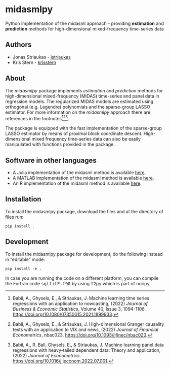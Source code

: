 # midasmlpy
Python implementation of the midasml approach - providing **estimation** and **prediction** methods for high-dimensional mixed-frequency time-series data

## Authors
* Jonas Striaukas - [jstriaukas](https://github.com/jstriaukas)
* Kris Stern - [krisstern](https://github.com/krisstern)

## About

The *midasmlpy* package implements *estimation* and *prediction* methods for high-dimensional mixed-frequency (MIDAS) time-series and panel data in regression models. 
The regularized MIDAS models are estimated using orthogonal (e.g. Legendre) polynomials and the sparse-group LASSO estimator. 
For more information on the *midasmlpy* approach there are references in the footnotes[^1][^2][^3]. 

The package is equipped with the fast implementation of the sparse-group LASSO estimator by means of proximal block coordinate descent. 
High-dimensional mixed frequency time-series data can also be easily manipulated with functions provided in the package.

## Software in other languages

- A Julia implementation of the midasml method is available [here](https://github.com/ababii/Pythia.jl).
- A MATLAB implementation of the midasml method is available [here](https://github.com/jstriaukas/midasml_mat).
- An R implementation of the midasml method is available [here](https://github.com/jstriaukas/midasml).

## Installation

To install the midasmlpy package, download the files and at the directory of files run:
```shell
pip install .
```

## Development

To install the midasmlpy package for development, do the following instead in “editable” mode:
```shell
pip install -e .
```

In case you are running the code on a different platform, you can compile the Fortran code <tt>sglfitF.f90</tt> by using <tt>f2py</tt> which is part of <tt>numpy</tt>. 

[^1]: Babii, A., Ghysels, E., & Striaukas, J. Machine learning time series regressions with an application to nowcasting, (2022) *Journal of Business & Economic Statistics*, Volume 40, Issue 3, 1094-1106. https://doi.org/10.1080/07350015.2021.1899933. 

[^2]: Babii, A., Ghysels, E., & Striaukas, J. High-dimensional Granger causality tests with an application to VIX and news, (2022) *Journal of Financial Econometrics*, nbac023. https://doi.org/10.1093/jjfinec/nbac023.

[^3]: Babii, A., R. Ball, Ghysels, E., & Striaukas, J. Machine learning panel data regressions with heavy-tailed dependent data: Theory and application, (2022) *Journal of Econometrics*. https://doi.org/10.1016/j.jeconom.2022.07.001.

